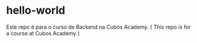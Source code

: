 # hello-world
Este repo é para o curso de Backend na Cubos Academy. ( This repo is for a course at Cubos Academy )
